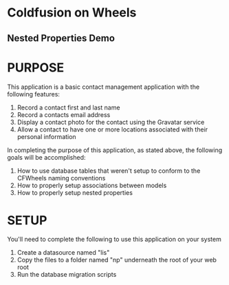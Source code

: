 # Coldfusion on Wheels
## Nested Properties Demo

# PURPOSE
This application is a basic contact management application with the following features:

1. Record a contact first and last name
2. Record a contacts email address
3. Display a contact photo for the contact using the Gravatar service
4. Allow a contact to have one or more locations associated with their personal information

In completing the purpose of this application, as stated above, the following goals will be accomplished:

1. How to use database tables that weren't setup to conform to the CFWheels naming conventions
2. How to properly setup associations between models
3. How to properly setup nested properties

# SETUP
You'll need to complete the following to use this application on your system

1. Create a datasource named "lis"
2. Copy the files to a folder named "np" underneath the root of your web root
3. Run the database migration scripts